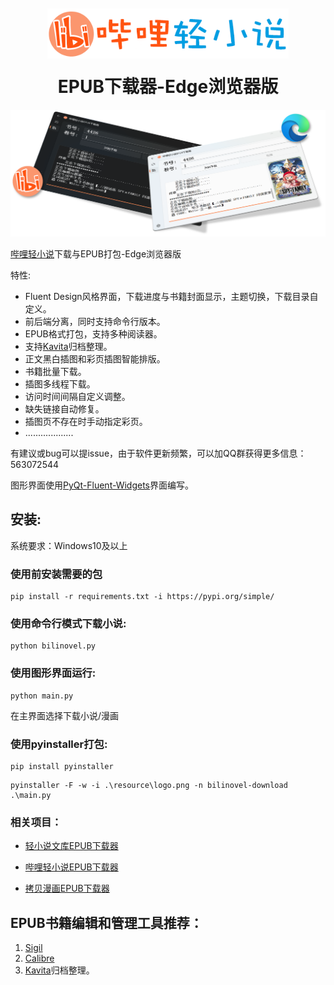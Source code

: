 <div align="center" style="margin: 10px 0;">
  <img src="resource/logo_big.png" style="height: 80px;"/>
</div>

<h1 align="center" style="margin-top: 20px;">
  EPUB下载器-Edge浏览器版
</h1>

<div align="center">
  <img src="resource/mainpage.png" width="600"/>
</div>

[哔哩轻小说](https://www.linovelib.com)下载与EPUB打包-Edge浏览器版

特性:

* Fluent Design风格界面，下载进度与书籍封面显示，主题切换，下载目录自定义。
* 前后端分离，同时支持命令行版本。
* EPUB格式打包，支持多种阅读器。
* 支持[Kavita](https://www.kavitareader.com/)归档整理。
* 正文黑白插图和彩页插图智能排版。
* 书籍批量下载。
* 插图多线程下载。
* 访问时间间隔自定义调整。
* 缺失链接自动修复。
* 插图页不存在时手动指定彩页。
* ...................

有建议或bug可以提issue，由于软件更新频繁，可以加QQ群获得更多信息：563072544

图形界面使用[PyQt-Fluent-Widgets](https://pyqt-fluent-widgets.readthedocs.io/en/latest/index.html)界面编写。

## 安装:

系统要求：Windows10及以上

### 使用前安装需要的包
```
pip install -r requirements.txt -i https://pypi.org/simple/
```
### 使用命令行模式下载小说:
```
python bilinovel.py
```

### 使用图形界面运行:
```
python main.py
```
在主界面选择下载小说/漫画

### 使用pyinstaller打包:
```
pip install pyinstaller
```
```
pyinstaller -F -w -i .\resource\logo.png -n bilinovel-download .\main.py
```

### 相关项目：

* [轻小说文库EPUB下载器](https://github.com/ShqWW/lightnovel-download)

* [哔哩轻小说EPUB下载器](https://github.com/ShqWW/bilinovel-download)

* [拷贝漫画EPUB下载器](https://github.com/ShqWW/copymanga-download)


## EPUB书籍编辑和管理工具推荐：
1. [Sigil](https://sigil-ebook.com/) 
2. [Calibre](https://www.calibre-ebook.com/)
3. [Kavita](https://www.kavitareader.com/)归档整理。

